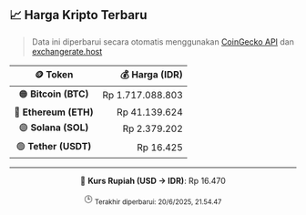 

<!-- HARGA_KRIPTO -->
## 📈 Harga Kripto Terbaru

> Data ini diperbarui secara otomatis menggunakan [CoinGecko API](https://www.coingecko.com/) dan [exchangerate.host](https://exchangerate.host/)

<div align="center">

| 🪙 Token | 💰 Harga (IDR) |
|:------:|---------------:|
| 🟠 **Bitcoin (BTC)**   | Rp 1.717.088.803 |
| 🔵 **Ethereum (ETH)**  | Rp 41.139.624 |
| 🟣 **Solana (SOL)**    | Rp 2.379.202 |
| 🟢 **Tether (USDT)**   | Rp 16.425 |

---

💱 **Kurs Rupiah (USD → IDR)**: Rp 16.470

🕒 <sub>Terakhir diperbarui: 20/6/2025, 21.54.47</sub>

</div>
<!-- /HARGA_KRIPTO -->